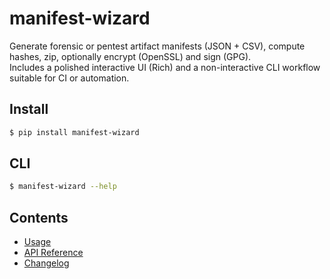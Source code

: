 # manifest-wizard

Generate forensic or pentest artifact manifests (JSON + CSV), compute hashes, zip, optionally encrypt (OpenSSL) and sign (GPG).  
Includes a polished interactive UI (Rich) and a non-interactive CLI workflow suitable for CI or automation.

## Install
```bash
$ pip install manifest-wizard
```
## CLI

```bash
$ manifest-wizard --help
```
## Contents

- [Usage](usage.md)
- [API Reference](api.md)
- [Changelog](changelog.md)
